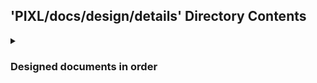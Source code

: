 ## 'PIXL/docs/design/details' Directory Contents

<details>
<summary>
<h3> Designed documents in order </h3> 

</summary>

| **Number** | **User docs** |
| :---: |  :--- | 
| 1 | 100-day-design.md |
| 2 | system-design.md |
| 3 | bigger_picture.md |

</details>

